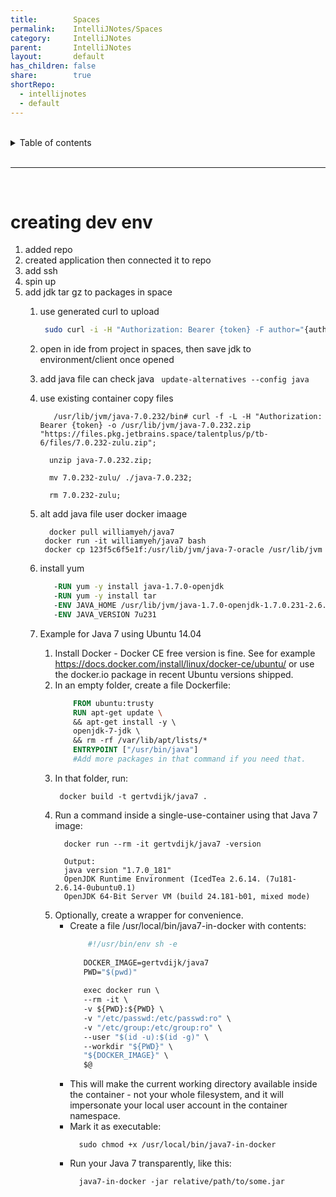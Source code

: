 ```yaml
---  
title:        Spaces    
permalink:    IntelliJNotes/Spaces    
category:     IntelliJNotes    
parent:       IntelliJNotes    
layout:       default    
has_children: false    
share:        true    
shortRepo:    
  - intellijnotes    
  - default    
---  
```

    
    
<br/>    
    
<details markdown="block">    
<summary>    
Table of contents    
</summary>    
{: .text-delta }    
1. TOC    
{:toc}    
</details>    
    
<br/>    
    
***    
    
<br/>    
    
# creating dev env    
    
1. added repo    
2. created application then connected it to repo    
3. add ssh    
4. spin up    
5. add jdk tar gz to packages in space    
    1. use generated curl to upload    
       ```bash    
        sudo curl -i -H "Authorization: Bearer {token} -F author="{author}" -F description="jdk7Gzip" -F file=@"/Users/bpaxton/Downloads/depend.tar.gz" https://files.pkg.jetbrains.space/talentplus/p/tb-6/files/    
       ```    
    2. open in ide from project in spaces, then save jdk to environment/client once opened    
    3. add java file can check java ` update-alternatives --config java`    
    4. use existing container copy files    
        ```shell    
           /usr/lib/jvm/java-7.0.232/bin# curl -f -L -H "Authorization: Bearer {token} -o /usr/lib/jvm/java-7.0.232.zip "https://files.pkg.jetbrains.space/talentplus/p/tb-6/files/7.0.232-zulu.zip";     
        ```    
    
        ```shell    
          unzip java-7.0.232.zip;    
        ```    
    
        ```shell    
          mv 7.0.232-zulu/ ./java-7.0.232;    
        ```    
    
        ```shell    
          rm 7.0.232-zulu;     
        ```    
    5. alt add java file user docker imaage    
        ```shell    
          docker pull williamyeh/java7    
         docker run -it williamyeh/java7 bash    
         docker cp 123f5c6f5e1f:/usr/lib/jvm/java-7-oracle /usr/lib/jvm    
       ```    
    6. install yum    
          ```dockerfile    
             -RUN yum -y install java-1.7.0-openjdk    
             -RUN yum -y install tar    
             -ENV JAVA_HOME /usr/lib/jvm/java-1.7.0-openjdk-1.7.0.231-2.6.19.1.amzn2.0.1.x86_64/jre    
             -ENV JAVA_VERSION 7u231    
          ```    
    7. Example for Java 7 using Ubuntu 14.04    
        1. Install Docker - Docker CE free version is fine. See for example https://docs.docker.com/install/linux/docker-ce/ubuntu/ or use the docker.io package in recent Ubuntu versions shipped.    
        2. In an empty folder, create a file Dockerfile:    
            ```dockerfile    
                FROM ubuntu:trusty    
                RUN apt-get update \    
                && apt-get install -y \    
                openjdk-7-jdk \    
                && rm -rf /var/lib/apt/lists/*    
                ENTRYPOINT ["/usr/bin/java"]    
                #Add more packages in that command if you need that.    
            ```    
        3. In that folder, run:    
            ```shell    
             docker build -t gertvdijk/java7 .    
            ```    
        4. Run a command inside a single-use-container using that Java 7 image:    
            ```shell    
              docker run --rm -it gertvdijk/java7 -version    
            ```    
            ```shell    
              Output:    
              java version "1.7.0_181"    
              OpenJDK Runtime Environment (IcedTea 2.6.14. (7u181-2.6.14-0ubuntu0.1)    
              OpenJDK 64-Bit Server VM (build 24.181-b01, mixed mode)    
            ```    
        5. Optionally, create a wrapper for convenience.    
            - Create a file /usr/local/bin/java7-in-docker with contents:    
              ```dockerfile    
                  #!/usr/bin/env sh -e    
                                 
                 DOCKER_IMAGE=gertvdijk/java7    
                 PWD="$(pwd)"    
                                 
                 exec docker run \    
                 --rm -it \    
                 -v ${PWD}:${PWD} \    
                 -v "/etc/passwd:/etc/passwd:ro" \    
                 -v "/etc/group:/etc/group:ro" \    
                 --user "$(id -u):$(id -g)" \    
                 --workdir "${PWD}" \    
                 "${DOCKER_IMAGE}" \    
                 $@    
               ```    
            - This will make the current working directory available inside the container - not your whole filesystem, and it will impersonate your local user account in the container namespace.    
            - Mark it as executable:    
              ```shell    
                sudo chmod +x /usr/local/bin/java7-in-docker    
              ```    
            - Run your Java 7 transparently, like this:    
              ```shell    
                java7-in-docker -jar relative/path/to/some.jar    
              ```